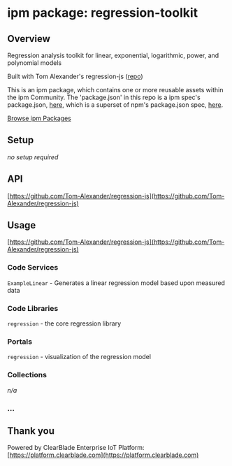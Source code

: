 
# ipm package: regression-toolkit

## Overview

Regression analysis toolkit for linear, exponential, logarithmic, power, and polynomial models

Built with Tom Alexander's regression-js ([repo](https://github.com/Tom-Alexander/regression-js))

This is an ipm package, which contains one or more reusable assets within the ipm Community. The 'package.json' in this repo is a ipm spec's package.json, [here](https://docs.clearblade.com/v/3/6-ipm/spec), which is a superset of npm's package.json spec, [here](https://docs.npmjs.com/files/package.json).

[Browse ipm Packages](https://ipm.clearblade.com)

## Setup

_no setup required_

## API

[https://github.com/Tom-Alexander/regression-js](https://github.com/Tom-Alexander/regression-js)

## Usage

[https://github.com/Tom-Alexander/regression-js](https://github.com/Tom-Alexander/regression-js)

### Code Services

`ExampleLinear` - Generates a linear regression model based upon measured data

### Code Libraries

`regression` - the core regression library

### Portals

`regression` - visualization of the regression model

### Collections

_n/a_

### ...

## Thank you

Powered by ClearBlade Enterprise IoT Platform: [https://platform.clearblade.com](https://platform.clearblade.com)